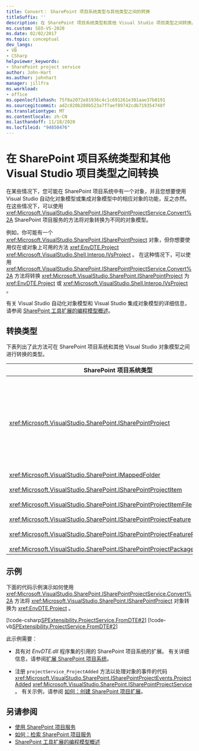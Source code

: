 ```yaml
---
title: Convert： SharePoint 项目系统类型与其他类型之间的转换
titleSuffix: ''
description: 在 SharePoint 项目系统类型和其他 Visual Studio 项目类型之间转换。 查看可转换的类型的详细信息列表。
ms.custom: SEO-VS-2020
ms.date: 02/02/2017
ms.topic: conceptual
dev_langs:
- VB
- CSharp
helpviewer_keywords:
- SharePoint project service
author: John-Hart
ms.author: johnhart
manager: jillfra
ms.workload:
- office
ms.openlocfilehash: 75f8a2072e81936c4c1c691261e301aae37b0191
ms.sourcegitcommit: ad2c820b280b523a7f7aef89742cdb719354748f
ms.translationtype: MT
ms.contentlocale: zh-CN
ms.lasthandoff: 11/18/2020
ms.locfileid: "94850476"
---
```

# <a name="convert-between-sharepoint-project-system-types-and-other-visual-studio-project-types"></a>在 SharePoint 项目系统类型和其他 Visual Studio 项目类型之间转换
  在某些情况下，您可能在 SharePoint 项目系统中有一个对象，并且您想要使用 Visual Studio 自动化对象模型或集成对象模型中的相应对象的功能，反之亦然。 在这些情况下，可以使用 <xref:Microsoft.VisualStudio.SharePoint.ISharePointProjectService.Convert%2A> SharePoint 项目服务的方法将对象转换为不同的对象模型。

 例如，你可能有一个 <xref:Microsoft.VisualStudio.SharePoint.ISharePointProject> 对象，但你想要使用仅在或对象上可用的方法 <xref:EnvDTE.Project> <xref:Microsoft.VisualStudio.Shell.Interop.IVsProject> 。 在这种情况下，可以使用 <xref:Microsoft.VisualStudio.SharePoint.ISharePointProjectService.Convert%2A> 方法将转换 <xref:Microsoft.VisualStudio.SharePoint.ISharePointProject> 为 <xref:EnvDTE.Project> 或 <xref:Microsoft.VisualStudio.Shell.Interop.IVsProject> 。

 有关 Visual Studio 自动化对象模型和 Visual Studio 集成对象模型的详细信息，请参阅 [SharePoint 工具扩展的编程模型概述](../sharepoint/overview-of-the-programming-model-of-sharepoint-tools-extensions.md)。

## <a name="types-of-conversions"></a>转换类型
 下表列出了此方法可在 SharePoint 项目系统和其他 Visual Studio 对象模型之间进行转换的类型。

|SharePoint 项目系统类型|自动化和集成对象模型中的相应类型|
|------------------------------------|-------------------------------------------------------------------------|
|<xref:Microsoft.VisualStudio.SharePoint.ISharePointProject>|<xref:EnvDTE.Project><br /><br /> 或<br /><br /> Visual Studio 集成对象模型中由项目的基础 COM 对象实现的任何接口。 这些接口包括 <xref:Microsoft.VisualStudio.Shell.Interop.IVsHierarchy> 、 <xref:Microsoft.VisualStudio.Shell.Interop.IVsProject> (或派生接口) 、和 <xref:Microsoft.VisualStudio.Shell.Interop.IVsBuildPropertyStorage> 。 有关项目实现的主接口的列表，请参阅 [项目模型核心组件](../extensibility/internals/project-model-core-components.md)。|
|<xref:Microsoft.VisualStudio.SharePoint.IMappedFolder><br /><br /> <xref:Microsoft.VisualStudio.SharePoint.ISharePointProjectItem><br /><br /> <xref:Microsoft.VisualStudio.SharePoint.ISharePointProjectItemFile><br /><br /> <xref:Microsoft.VisualStudio.SharePoint.ISharePointProjectFeature><br /><br /> <xref:Microsoft.VisualStudio.SharePoint.ISharePointProjectFeatureResourceFile><br /><br /> <xref:Microsoft.VisualStudio.SharePoint.ISharePointProjectPackage>|<xref:EnvDTE.ProjectItem><br /><br /> 或<br /><br /> <xref:System.UInt32>值 (也称为 VSITEMID) ，用于标识包含它的中的项目成员 <xref:Microsoft.VisualStudio.Shell.Interop.IVsHierarchy> 。 此值可传递给某些方法的 *itemid* 参数 <xref:Microsoft.VisualStudio.Shell.Interop.IVsHierarchy> 。|

## <a name="example"></a>示例
 下面的代码示例演示如何使用 <xref:Microsoft.VisualStudio.SharePoint.ISharePointProjectService.Convert%2A> 方法将 <xref:Microsoft.VisualStudio.SharePoint.ISharePointProject> 对象转换为 <xref:EnvDTE.Project> 。

 [!code-csharp[SPExtensibility.ProjectService.FromDTE#2](../sharepoint/codesnippet/CSharp/spprojectserviceaddin/connect.cs#2)]
 [!code-vb[SPExtensibility.ProjectService.FromDTE#2](../sharepoint/codesnippet/VisualBasic/spprojectserviceaddin/connect.vb#2)]

 此示例需要：

- 具有对 *EnvDTE.dll* 程序集的引用的 SharePoint 项目系统的扩展。 有关详细信息，请参阅[扩展 SharePoint 项目系统](../sharepoint/extending-the-sharepoint-project-system.md)。

- 注册 `projectService_ProjectAdded` 方法以处理对象的事件的代码 <xref:Microsoft.VisualStudio.SharePoint.ISharePointProjectEvents.ProjectAdded> <xref:Microsoft.VisualStudio.SharePoint.ISharePointProjectService> 。 有关示例，请参阅 [如何：创建 SharePoint 项目扩展](../sharepoint/how-to-create-a-sharepoint-project-extension.md)。

## <a name="see-also"></a>另请参阅

- [使用 SharePoint 项目服务](../sharepoint/using-the-sharepoint-project-service.md)
- [如何：检索 SharePoint 项目服务](../sharepoint/how-to-retrieve-the-sharepoint-project-service.md)
- [SharePoint 工具扩展的编程模型概述](../sharepoint/overview-of-the-programming-model-of-sharepoint-tools-extensions.md)
